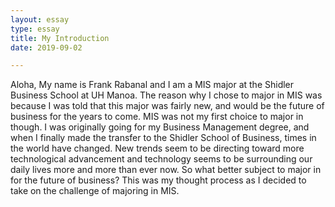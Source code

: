 ```yaml
---
layout: essay
type: essay
title: My Introduction
date: 2019-09-02

---
```



Aloha,
  My name is Frank Rabanal and I am a MIS major at the Shidler Business School at UH Manoa.  The reason why I chose to major in MIS was because I was told that this major was fairly new, and would be the future of business for the years to come.  MIS was not my first choice to major in though.  I was originally going for my Business Management degree, and when I finally made the transfer to the Shidler School of Business, times in the world have changed.  New trends seem to be directing toward more technological advancement and technology seems to be surrounding our daily lives more and more than ever now.  So what better subject to major in for the future of business?  This was my thought process as I decided to take on the challenge of majoring in MIS.
